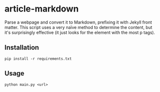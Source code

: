 # article-markdown
Parse a webpage and convert it to Markdown, prefixing it with Jekyll front matter.  This script uses a very naïve method to determine the content, but it's surprisingly effective (it just looks for the element with the most p tags).

## Installation
```pip install -r requirements.txt```

## Usage
```python main.py <url>```
